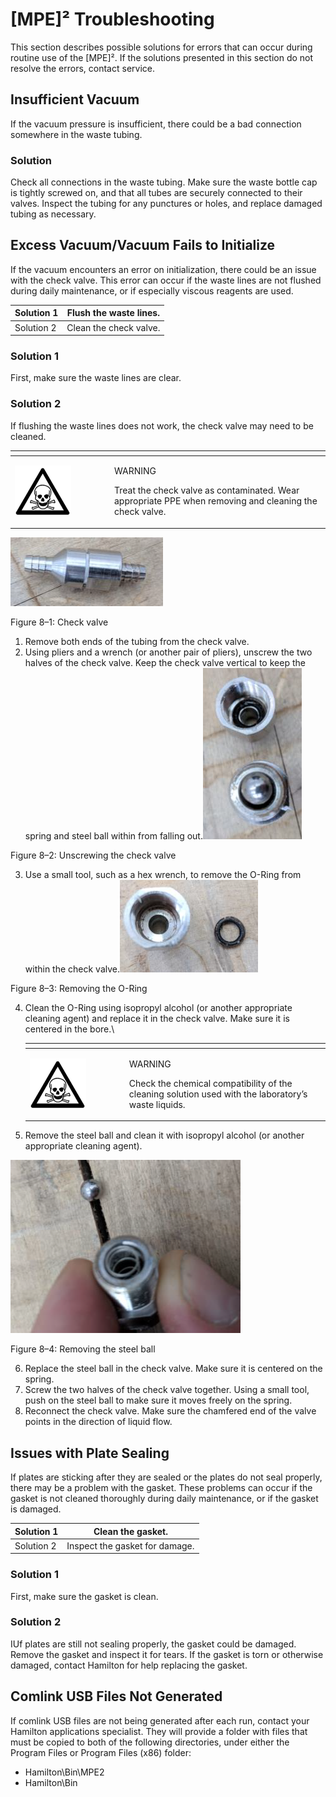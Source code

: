# \[MPE]² Troubleshooting

This section describes possible solutions for errors that can occur during routine use of the \[MPE]². If the solutions presented in this section do not resolve the errors, contact service.

## Insufficient Vacuum

If the vacuum pressure is insufficient, there could be a bad connection somewhere in the waste tubing.

### Solution

Check all connections in the waste tubing. Make sure the waste bottle cap is tightly screwed on, and that all tubes are securely connected to their valves. Inspect the tubing for any punctures or holes, and replace damaged tubing as necessary.

## Excess Vacuum/Vacuum Fails to Initialize

If the vacuum encounters an error on initialization, there could be an issue with the check valve. This error can occur if the waste lines are not flushed during daily maintenance, or if especially viscous reagents are used.

| Solution 1 | Flush the waste lines. |
| ---------- | ---------------------- |
| Solution 2 | Clean the check valve. |

### Solution 1

First, make sure the waste lines are clear.&#x20;

### Solution 2

If flushing the waste lines does not work, the check valve may need to be cleaned.

<table data-header-hidden><thead><tr><th width="145"></th><th></th></tr></thead><tbody><tr><td><img src="../../../.gitbook/assets/image (9) (1) (1) (1) (1) (1) (1) (1) (1) (1) (1) (1) (1) (1).png" alt="" data-size="original"></td><td><p>WARNING</p><p>Treat the check valve as contaminated. Wear appropriate PPE when removing and cleaning the check valve.</p></td></tr></tbody></table>

![](<../../../.gitbook/assets/image (1) (1) (1) (1) (1) (1) (1) (1) (1) (1) (1) (1) (1) (1) (1) (1) (1) (1) (1).png>)

Figure 8–1: Check valve

1. Remove both ends of the tubing from the check valve.
2. Using pliers and a wrench (or another pair of pliers), unscrew the two halves of the check valve. Keep the check valve vertical to keep the spring and steel ball within from falling out.![](<../../../.gitbook/assets/image (2) (1) (1) (1) (1) (1) (1) (1) (1) (1) (1) (1) (1) (1) (1) (1) (1) (1) (1).png>)

Figure 8–2: Unscrewing the check valve

3. Use a small tool, such as a hex wrench, to remove the O-Ring from within the check valve.![](<../../../.gitbook/assets/image (4) (1) (1) (1) (1) (1) (1) (1) (1) (1) (1) (1) (1) (1) (1) (1) (1).png>)

Figure 8–3: Removing the O-Ring

4.  Clean the O-Ring using isopropyl alcohol (or another appropriate cleaning agent) and replace it in the check valve. Make sure it is centered in the bore.\


    <table data-header-hidden><thead><tr><th width="145"></th><th></th></tr></thead><tbody><tr><td><img src="../../../.gitbook/assets/image (9) (1) (1) (1) (1) (1) (1) (1) (1) (1) (1) (1) (1) (1).png" alt="" data-size="original"></td><td><p>WARNING</p><p>Check the chemical compatibility of the cleaning solution used with the laboratory’s waste liquids.</p></td></tr></tbody></table>
5. Remove the steel ball and clean it with isopropyl alcohol (or another appropriate cleaning agent).

![](<../../../.gitbook/assets/image (5) (1) (1) (1) (1) (1) (1) (1) (1) (1) (1) (1) (1) (1) (1).png>)

Figure 8–4: Removing the steel ball

6. Replace the steel ball in the check valve. Make sure it is centered on the spring.
7. Screw the two halves of the check valve together. Using a small tool, push on the steel ball to make sure it moves freely on the spring.
8. Reconnect the check valve. Make sure the chamfered end of the valve points in the direction of liquid flow.

## Issues with Plate Sealing

If plates are sticking after they are sealed or the plates do not seal properly, there may be a problem with the gasket. These problems can occur if the gasket is not cleaned thoroughly during daily maintenance, or if the gasket is damaged.

| Solution 1 | Clean the gasket.              |
| ---------- | ------------------------------ |
| Solution 2 | Inspect the gasket for damage. |

### Solution 1

First, make sure the gasket is clean.

### Solution 2

IUf plates are still not sealing properly, the gasket could be damaged. Remove the gasket and inspect it for tears. If the gasket is torn or otherwise damaged, contact Hamilton for help replacing the gasket.

## Comlink USB Files Not Generated

If comlink USB files are not being generated after each run, contact your Hamilton applications specialist. They will provide a folder with files that must be copied to both of the following directories, under either the Program Files or Program Files (x86) folder:

* Hamilton\Bin\MPE2
* Hamilton\Bin

